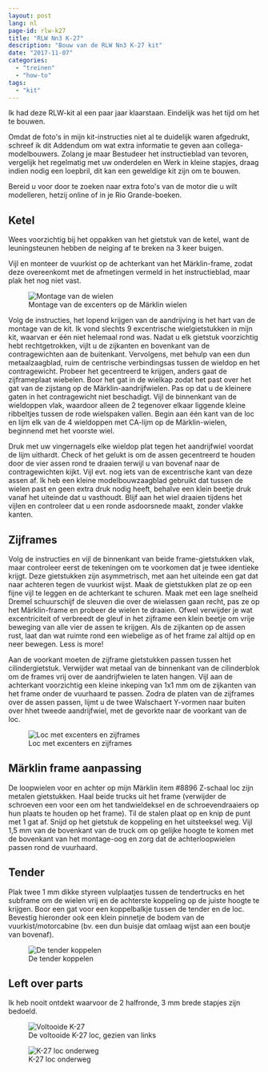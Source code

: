 ```yaml
---
layout: post
lang: nl
page-id: rlw-k27
title: "RLW Nn3 K-27"
description: "Bouw van de RLW Nn3 K-27 kit"
date: "2017-11-07"
categories:
  - "treinen"
  - "how-to"
tags:
  - "kit"
---
```


Ik had deze RLW-kit al een paar jaar klaarstaan. Eindelijk was het tijd om het te bouwen.

Omdat de foto's in mijn kit-instructies niet al te duidelijk waren afgedrukt, schreef ik dit Addendum om wat extra informatie te geven aan collega-modelbouwers. Zolang je maar Bestudeer het instructieblad van tevoren, vergelijk het regelmatig met uw onderdelen en Werk in kleine stapjes, draag indien nodig een loepbril, dit kan een geweldige kit zijn om te bouwen.

Bereid u voor door te zoeken naar extra foto's van de motor die u wilt modelleren, hetzij online of in je Rio Grande-boeken.

## Ketel

Wees voorzichtig bij het oppakken van het gietstuk van de ketel, want de leuningsteunen hebben de neiging af te breken na 3 keer buigen.

Vijl en monteer de vuurkist op de achterkant van het Märklin-frame, zodat deze overeenkomt met de afmetingen vermeld in het instructieblad, maar plak het nog niet vast.

<figure><img src='{{ "/assets/img/blog/K27_image1.jpg" | relative_url }}' alt="Montage van de wielen" class='img-fluid'><figcaption class="kleiner">Montage van de excenters op de Märklin wielen</figcaption></figure>

Volg de instructies, het lopend krijgen van de aandrijving is het hart van de montage van de kit. Ik vond slechts 9 excentrische wielgietstukken in mijn kit, waarvan er één niet helemaal rond was. Nadat u elk gietstuk voorzichtig hebt rechtgetrokken, vijlt u de zijkanten en bovenkant van de contragewichten aan de buitenkant. Vervolgens, met behulp van een dun metaalzaagblad, ruim de centrische verbindingsas tussen de wieldop en het contragewicht. Probeer het gecentreerd te krijgen, anders gaat de zijframeplaat wiebelen. Boor het gat in de wielkap zodat het past over het gat van de zijstang op de Märklin-aandrijfwielen. Pas op dat u de kleinere gaten in het contragewicht niet beschadigt. Vijl de binnenkant van de wieldoppen vlak, waardoor alleen de 2 tegenover elkaar liggende kleine ribbeltjes tussen de rode wielspaken vallen.
Begin aan één kant van de loc en lijm elk van de 4 wieldoppen met CA-lijm op de Märklin-wielen, beginnend met het voorste wiel.

Druk met uw vingernagels elke wieldop plat tegen het aandrijfwiel voordat de lijm uithardt. Check of het gelukt is om de assen gecentreerd te houden door de vier assen rond te draaien terwijl u van bovenaf naar de contragewichten kijkt. Vijl evt. nog iets van de excentrische kant van deze assen af. Ik heb een kleine modelbouwzaagblad gebruikt dat tussen de wielen past en geen extra druk nodig heeft, behalve een klein beetje druk vanaf het uiteinde dat u vasthoudt. Blijf aan het wiel draaien tijdens het vijlen en controleer dat u een ronde asdoorsnede maakt, zonder vlakke kanten.

## Zijframes

Volg de instructies en vijl de binnenkant van beide frame-gietstukken vlak, maar controleer eerst de tekeningen om te voorkomen dat je twee identieke krijgt. Deze gietstukken zijn asymmetrisch, met aan het uiteinde een gat dat naar achteren tegen de vuurkist wijst. Maak de gietstukken plat ze op een fijne vijl te leggen en de achterkant te schuren. Maak met een lage snelheid Dremel schuurschijf de sleuven die over de wielassen gaan recht, pas ze op het Märklin-frame en probeer de wielen te draaien. Ofwel verwijder je wat excentriciteit of verbreedt de gleuf in het zijframe een klein beetje om vrije beweging van alle vier de assen te krijgen. Als de zijkanten op de assen rust, laat dan wat ruimte rond een wiebelige as of het frame zal altijd op en neer bewegen. Less is more!

Aan de voorkant moeten de zijframe gietstukken passen tussen het cilindergietstuk. Verwijder wat metaal van de binnenkant van de cilinderblok om de frames vrij over de aandrijfwielen te laten hangen. Vijl aan de achterkant voorzichtig een kleine inkeping van 1x1 mm om de zijkanten van het frame onder de vuurhaard te passen. Zodra de platen van de zijframes over de assen passen, lijmt u de twee Walschaert Y-vormen naar buiten over hhet tweede aandrijfwiel, met de gevorkte naar de voorkant van de loc.

<figure><img src='{{ "/assets/img/blog/K27_base_IMG_6526.jpg" | relative_url }}' alt="Loc met excenters en zijframes" class='img-fluid'><figcaption class="kleiner">Loc met excenters en zijframes</figcaption></figure>

## Märklin frame aanpassing

De loopwielen voor en achter op mijn Märklin item #8896 Z-schaal loc zijn metalen gietstukken. Haal beide trucks uit het frame (verwijder de schroeven een voor een om het tandwieldeksel en de schroevendraaiers op hun plaats te houden op het frame). Til de stalen plaat op en knip de punt met 1 gat af. Snijd op het gietstuk de koppeling en het uitsteeksel weg. Vijl 1,5 mm van de bovenkant van de truck om op gelijke hoogte te komen met de bovenkant van het montage-oog en zorg dat de achterloopwielen passen rond de vuurhaard.

## Tender

Plak twee 1 mm dikke styreen vulplaatjes tussen de tendertrucks en het subframe om de wielen vrij en de achterste koppeling op de juiste hoogte te krijgen. Boor een gat voor een koppelbalkje tussen de tender en de loc. Bevestig hieronder ook een klein pinnetje de bodem van de vuurkist/motorcabine (bv. een dun buisje dat omlaag wijst aan een boutje van bovenaf).

<figure><img src='{{ "/assets/img/blog/K27_image2.jpg" | relative_url }}' alt="De tender koppelen" class='img-fluid'><figcaption class="kleiner">De tender koppelen</figcaption></figure>

## Left over parts

Ik heb nooit ontdekt waarvoor de 2 halfronde, 3 mm brede stapjes zijn bedoeld.

<figure><img src='{{ "/assets/img/blog/K27_6528-6.jpg" | relative_url }}' alt="Voltooide K-27" class='img-fluid'><figcaption class="kleiner">De voltooide K-27 loc, gezien van links</figcaption></figure>

<figure><img src='{{ "/assets/img/blog/K27_running_DSC0025.jpg" | relative_url }}' alt="K-27 loc onderweg" class='img-fluid'><figcaption class="kleiner">K-27 loc onderweg</figcaption></figure>
